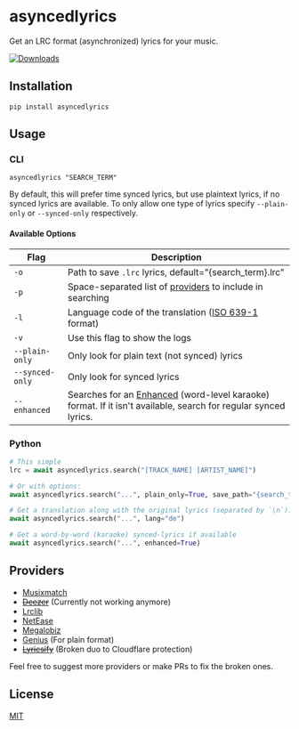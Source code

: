 # asyncedlyrics
 Get an LRC format (asynchronized) lyrics for your music.
 
 [![Downloads](https://static.pepy.tech/badge/asyncedlyrics/month)](https://pepy.tech/project/asyncedlyrics)

## Installation
```
pip install asyncedlyrics
```
## Usage
### CLI
```
asyncedlyrics "SEARCH_TERM"
```

By default, this will prefer time synced lyrics, but use plaintext lyrics, if no synced lyrics are available.
To only allow one type of lyrics specify `--plain-only` or `--synced-only` respectively.

#### Available Options
| Flag | Description |
| --- | --- |
| `-o` | Path to save `.lrc` lyrics, default="{search_term}.lrc" |
| `-p` | Space-separated list of [providers](#providers) to include in searching |
| `-l` | Language code of the translation ([ISO 639-1](https://en.wikipedia.org/wiki/List_of_ISO_639_language_codes) format) |
| `-v` | Use this flag to show the logs |
| `--plain-only` | Only look for plain text (not synced) lyrics |
| `--synced-only` | Only look for synced lyrics |
| `--enhanced` | Searches for an [Enhanced](https://en.wikipedia.org/wiki/LRC_(file_format)#A2_extension:_word_time_tag) (word-level karaoke) format. If it isn't available, search for regular synced lyrics.

### Python
```py
# This simple
lrc = await asyncedlyrics.search("[TRACK_NAME] [ARTIST_NAME]")

# Or with options:
await asyncedlyrics.search("...", plain_only=True, save_path="{search_term}_1234.lrc", providers=["NetEase"])

# Get a translation along with the original lyrics (separated by `\n`):
await asyncedlyrics.search("...", lang="de")

# Get a word-by-word (karaoke) synced-lyrics if available
await asyncedlyrics.search("...", enhanced=True)
```

## Providers
- [Musixmatch](https://www.musixmatch.com/)
- ~~[Deezer](https://deezer.com/)~~ (Currently not working anymore)
- [Lrclib](https://github.com/tranxuanthang/lrcget/issues/2#issuecomment-1326925928)
- [NetEase](https://music.163.com/)
- [Megalobiz](https://www.megalobiz.com/)
- [Genius](https://genius.com) (For plain format)
- ~~[Lyricsify](https://www.lyricsify.com/)~~ (Broken duo to Cloudflare protection)

Feel free to suggest more providers or make PRs to fix the broken ones.

## License
[MIT](https://github.com/Mantouisyummy/asyncedlyrics/blob/master/LICENSE)

